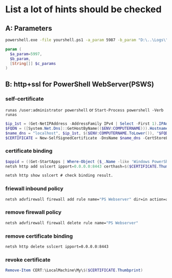 # List a lot of hints should be checked

## A: Parameters
```cmd
powershell.exe -file yourshell.ps1 -a_param 5987 -b_param "D:\..\Logs\" -c_params 1,2,3
```

```powershell
param (
  $a_param=5997,
  $b_param,
  [String[]] $c_params
)
```
## B: http+ssl for PowerShell WebServer(PSWS)
### self-certificate
```runas /user:administrator powershell``` or 
```Start-Process powershell -Verb runas```

```powershell
$ip_1st = (Get-NetIPAddress -AddressFamily IPv4 | Select -First 1).IPAddress # IP prepared.
$FQDN = ([System.Net.Dns]::GetHostByName(($ENV:COMPUTERNAME))).Hostname.ToLower() # FQDN prepared.
$name_dns = "localhost", $ip_1st, $($ENV:COMPUTERNAME.ToLower()), "$FQDN" # bining w/ hostname.
$CERTIFICATE = New-SelfSignedCertificate -DnsName $name_dns -CertStoreLocation CERT:\LocalMachine\My
```

### certificate binding
```powershell
$appid = ((Get-StartApps | Where-Object {$_.Name -like 'Windows PowerShell'}).AppID -split '\\' )[0] # find AppId what you use.
netsh http add sslcert ipport=0.0.0.0:8443 certhash=$($CERTIFICATE.Thumbprint) --% appid=$appid # bind in 8443 port for example
```

```cmd
netsh http show sslcert # check binding result.
```

### friewall inbound policy
```cmd
netsh advfirewall firewall add rule name="PS Webserver" dir=in action=allow protocol=TCP localport=8443
```

### remove firewall policy

```cmd
netsh advfirewall firewall delete rule name="PS Webserver"
```

### remove certificate binding
```cmd
netsh http delete sslcert ipport=0.0.0.0:8443
```

### revoke certificate
```powershell
Remove-Item CERT:\LocalMachine\My\$($CERTIFICATE.Thumbprint)
```

